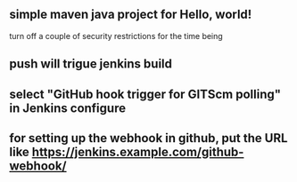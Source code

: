 ## simple maven java project for Hello, world!
turn off a couple of security restrictions for the time being

## push will trigue jenkins build

## select "GitHub hook trigger for GITScm polling" in Jenkins configure

## for setting up the webhook in github, put the URL like https://jenkins.example.com/github-webhook/